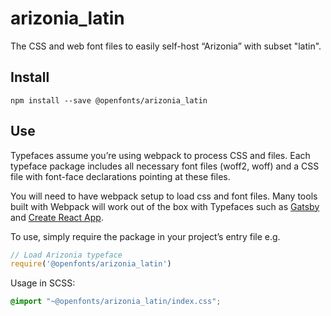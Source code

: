 
# arizonia_latin

The CSS and web font files to easily self-host “Arizonia” with subset "latin".

## Install

`npm install --save @openfonts/arizonia_latin`

## Use

Typefaces assume you’re using webpack to process CSS and files. Each typeface
package includes all necessary font files (woff2, woff) and a CSS file with
font-face declarations pointing at these files.

You will need to have webpack setup to load css and font files. Many tools built
with Webpack will work out of the box with Typefaces such as [Gatsby](https://github.com/gatsbyjs/gatsby)
and [Create React App](https://github.com/facebookincubator/create-react-app).

To use, simply require the package in your project’s entry file e.g.

```javascript
// Load Arizonia typeface
require('@openfonts/arizonia_latin')
```

Usage in SCSS:
```scss
@import "~@openfonts/arizonia_latin/index.css";
```

